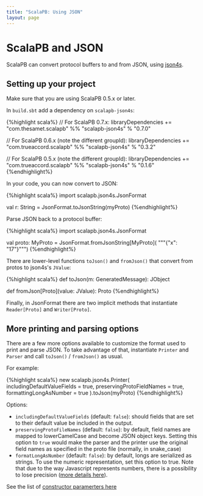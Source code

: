 ```yaml
---
title: "ScalaPB: Using JSON"
layout: page
---
```


# ScalaPB and JSON

ScalaPB can convert protocol buffers to and from JSON, using
[json4s](http://json4s.org/).

## Setting up your project

Make sure that you are using ScalaPB 0.5.x or later.

In `build.sbt` add a dependency on `scalapb-json4s`:

{%highlight scala%}
// For ScalaPB 0.7.x:
libraryDependencies += "com.thesamet.scalapb" %% "scalapb-json4s" % "0.7.0"

// For ScalaPB 0.6.x (note the different groupId):
libraryDependencies += "com.trueaccord.scalapb" %% "scalapb-json4s" % "0.3.2"

// For ScalaPB 0.5.x (note the different groupId):
libraryDependencies += "com.trueaccord.scalapb" %% "scalapb-json4s" % "0.1.6"
{%endhighlight%}

In your code, you can now convert to JSON:

{%highlight scala%}
import scalapb.json4s.JsonFormat

val r: String = JsonFormat.toJsonString(myProto)
{%endhighlight%}

Parse JSON back to a protocol buffer:

{%highlight scala%}
import scalapb.json4s.JsonFormat

val proto: MyProto = JsonFormat.fromJsonString[MyProto](
    """{"x": "17"}""")
{%endhighlight%}

There are lower-level functions `toJson()` and `fromJson()` that convert from
protos to json4s's `JValue`:

{%highlight scala%}
def toJson(m: GeneratedMessage): JObject

def fromJson[Proto](value: JValue): Proto
{%endhighlight%}

Finally, in JsonFormat there are two implicit methods that instantiate
`Reader[Proto]` and `Writer[Proto]`.

## More printing and parsing options

There are a few more options available to customize the format used to print
and parse JSON. To take advantage of that, instantiate `Printer` and `Parser` and
call `toJson()` / `fromJson()` as usual.

For example:

{%highlight scala%}
new scalapb.json4s.Printer(
  includingDefaultValueFields = true,
  preservingProtoFieldNames = true,
  formattingLongAsNumber = true
).toJson(myProto)
{%endhighlight%}

Options:

- `includingDefaultValueFields` (default: `false`): should fields
  that are set to their default value be included in the output.
- `preservingProtoFileNames` (default: `false`): by default, field names are mapped to 
  lowerCamelCase and become JSON object keys. Setting this option to `true` would
  make the parser and the printer use the original field names as specified in the proto
  file (normally, in snake_case)
- `formatLongAsNumber` (default: `false`): by default, longs are serialized as
  strings. To use the numeric representation, set this option to true. Note that
  due to the way Javascript represents numbers, there is a possibility to lose
  precision ([more details here](https://developer.mozilla.org/en-US/docs/Web/JavaScript/Reference/Global_Objects/Number/isSafeInteger)).

See the list of [constructor paramerters here](https://github.com/scalapb/scalapb-json4s/blob/master/src/main/scala/scalapb/json4s/JsonFormat.scala)

